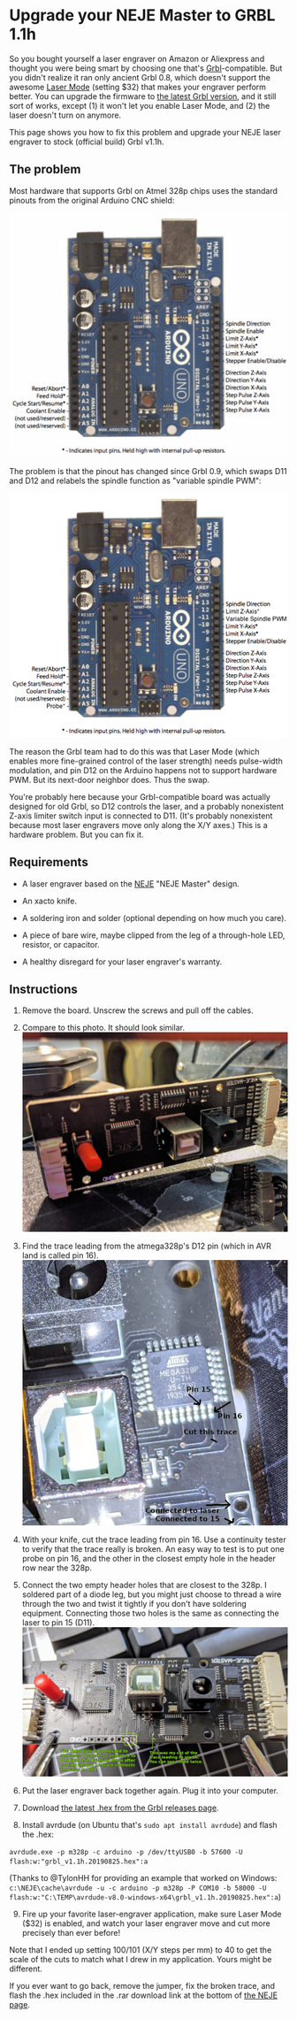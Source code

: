 # Upgrade your NEJE Master to GRBL 1.1h

So you bought yourself a laser engraver on Amazon or Aliexpress and thought you
were being smart by choosing one that's
[Grbl](https://github.com/gnea/grbl/)-compatible. But you didn't realize it ran
only ancient Grbl 0.8, which doesn't support the awesome
[Laser Mode](https://github.com/gnea/grbl/wiki/Grbl-v1.1-Laser-Mode) (setting
$32) that makes your engraver perform better. You can upgrade the firmware to
[the latest Grbl version](https://github.com/gnea/grbl/releases), and it still
sort of works, except (1) it won't let you enable Laser Mode, and (2) the laser
doesn't turn on anymore.

This page shows you how to fix this problem and upgrade your NEJE laser engraver
to stock (official build) Grbl v1.1h.

## The problem

Most hardware that supports Grbl on Atmel 328p chips uses the standard pinouts
from the original Arduino CNC shield:

![Arduino CNC Shield Pinout](img/arduino_pinout_original.png)

The problem is that the pinout has changed since Grbl 0.9, which swaps D11 and
D12 and relabels the spindle function as "variable spindle PWM":

![Arduino CNC Shield Pinout](img/arduino_pinout.png)

The reason the Grbl team had to do this was that Laser Mode (which enables more
fine-grained control of the laser strength) needs pulse-width modulation, and
pin D12 on the Arduino happens not to support hardware PWM. But its next-door
neighbor does. Thus the swap.

You're probably here because your Grbl-compatible board was actually designed
for old Grbl, so D12 controls the laser, and a probably nonexistent Z-axis
limiter switch input is connected to D11. (It's probably nonexistent because
most laser engravers move only along the X/Y axes.) This is a hardware problem.
But you can fix it.

## Requirements

* A laser engraver based on the [NEJE](http://nejetool.com) "NEJE Master"
  design.

* An xacto knife.

* A soldering iron and solder (optional depending on how much you care).

* A piece of bare wire, maybe clipped from the leg of a through-hole LED,
  resistor, or capacitor.

* A healthy disregard for your laser engraver's warranty.

## Instructions

1. Remove the board. Unscrew the screws and pull off the cables.

2. Compare to this photo. It should look similar.
   ![NEJE board](img/IMG_20200226_194045.jpg)

3. Find the trace leading from the atmega328p's D12 pin (which in AVR land is
   called pin 16). ![328p close-up, pin 16](img/IMG_20200226_194448.jpg)

4. With your knife, cut the trace leading from pin 16. Use a continuity tester
   to verify that the trace really is broken. An easy way to test is to put one
   probe on pin 16, and the other in the closest empty hole in the header row
   near the 328p.

5. Connect the two empty header holes that are closest to the 328p. I soldered
   part of a diode leg, but you might just choose to thread a wire through the
   two and twist it tightly if you don't have soldering equipment. Connecting
   those two holes is the same as connecting the laser to pin 15 (D11).
   ![Modified NEJE board](img/IMG_20200227_172709.jpg)

6. Put the laser engraver back together again. Plug it into your computer.

7. Download
   [the latest .hex from the Grbl releases page](https://github.com/gnea/grbl/releases).

8. Install avrdude (on Ubuntu that's `sudo apt install avrdude`) and flash the .hex:

`avrdude.exe -p m328p -c arduino -p /dev/ttyUSB0 -b 57600 -U flash:w:"grbl_v1.1h.20190825.hex":a`

(Thanks to @TylonHH for providing an example that worked on Windows:
`c:\NEJE\cache\avrdude -u -c arduino -p m328p -P COM10 -b 58000 -U flash:w:"C:\TEMP\avrdude-v8.0-windows-x64\grbl_v1.1h.20190825.hex":a`)

9. Fire up your favorite laser-engraver application, make sure Laser Mode ($32)
   is enabled, and watch your laser engraver move and cut more precisely than
   ever before!

Note that I ended up setting $100/$101 (X/Y steps per mm) to 40 to get the scale
of the cuts to match what I drew in my application. Yours might be different.

If you ever want to go back, remove the jumper, fix the broken trace, and flash
the .hex included in the .rar download link at the bottom of
[the NEJE page](http://wiki.nejetool.com/doku.php?id=nejelaser_master).
